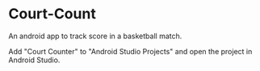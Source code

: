 # Court-Count
An android app to track score in a basketball match.

Add "Court Counter" to "Android Studio Projects" and open the project in Android Studio.
